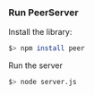
### Run PeerServer

Install the library:

```bash
$> npm install peer
```


Run the server

```bash
$> node server.js
```
